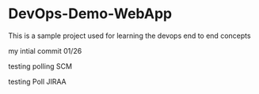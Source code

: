 # DevOps-Demo-WebApp
This is a sample project used for learning the devops end to end concepts

my intial commit 01/26

testing polling SCM

testing Poll JIRAA
